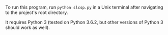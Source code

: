 To run this program, run `python slcsp.py` in a Unix terminal after navigating to the project's root directory. 

It requires Python 3 (tested on Python 3.6.2, but other versions of Python 3 should work as well). 

